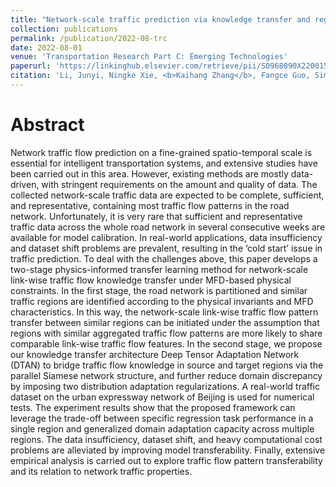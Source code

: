 ```yaml
---
title: "Network-scale traffic prediction via knowledge transfer and regional MFD analysis"
collection: publications
permalink: /publication/2022-08-trc
date: 2022-08-01
venue: 'Transportation Research Part C: Emerging Technologies'
paperurl: 'https://linkinghub.elsevier.com/retrieve/pii/S0968090X22001565'
citation: 'Li, Junyi, Ningke Xie, <b>Kaihang Zhang</b>, Fangce Guo, Simon Hu, and Xiqun (Michael) Chen. 2022. &quot;Network-Scale Traffic Prediction via Knowledge Transfer and Regional MFD Analysis.&quot; <i>Transportation Research Part C: Emerging Technologies</i> 141 (August): 103719. https://doi.org/10.1016/j.trc.2022.103719.'
---
```


# Abstract
Network traffic flow prediction on a fine-grained spatio-temporal scale is essential for intelligent transportation systems, and extensive studies have been carried out in this area. However, existing methods are mostly data-driven, with stringent requirements on the amount and quality of data. The collected network-scale traffic data are expected to be complete, sufficient, and representative, containing most traffic flow patterns in the road network. Unfortunately, it is very rare that sufficient and representative traffic data across the whole road network in several consecutive weeks are available for model calibration. In real-world applications, data insufficiency and dataset shift problems are prevalent, resulting in the ‘cold start’ issue in traffic prediction. To deal with the challenges above, this paper develops a two-stage physics-informed transfer learning method for network-scale link-wise traffic flow knowledge transfer under MFD-based physical constraints. In the first stage, the road network is partitioned and similar traffic regions are identified according to the physical invariants and MFD characteristics. In this way, the network-scale link-wise traffic flow pattern transfer between similar regions can be initiated under the assumption that regions with similar aggregated traffic flow patterns are more likely to share comparable link-wise traffic flow features. In the second stage, we propose our knowledge transfer architecture Deep Tensor Adaptation Network (DTAN) to bridge traffic flow knowledge in source and target regions via the parallel Siamese network structure, and further reduce domain discrepancy by imposing two distribution adaptation regularizations. A real-world traffic dataset on the urban expressway network of Beijing is used for numerical tests. The experiment results show that the proposed framework can leverage the trade-off between specific regression task performance in a single region and generalized domain adaptation capacity across multiple regions. The data insufficiency, dataset shift, and heavy computational cost problems are alleviated by improving model transferability. Finally, extensive empirical analysis is carried out to explore traffic flow pattern transferability and its relation to network traffic properties.
